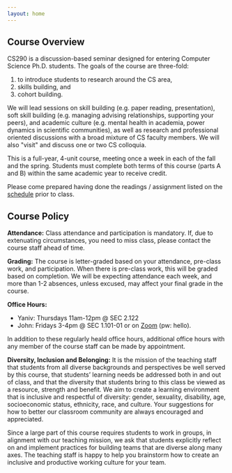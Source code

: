 ```yaml
---
layout: home
---
```


## Course Overview

CS290 is a discussion-based seminar designed for entering Computer Science Ph.D. students. 
The goals of the course are three-fold: 
1. to introduce students to research around the CS area, 
2. skills building, and 
3. cohort building. 

We will lead sessions on skill building (e.g. paper reading, presentation),
soft skill building (e.g. managing advising relationships, supporting your peers), 
and academic culture (e.g. mental health in academia, power dynamics in scientific communities),
as well as research and professional oriented discussions with a broad mixture of CS faculty members. 
We will also "visit" and discuss one or two CS colloquia. 

This is a full-year, 4-unit course, meeting once a week in each of the fall and the spring. 
Students must complete both terms of this course (parts A and B) within the same academic year to receive credit.

Please come prepared having done the readings / assignment listed on the [schedule](/harvard-cs290/schedule/) prior to class.

## Course Policy

**Attendance:** Class attendance and participation is mandatory. If, due to extenuating circumstances, you need to miss class, please contact the course staff ahead of time. 

**Grading:** The course is letter-graded based on your attendance, pre-class work, and participation. When there is pre-class work, this will be graded based on completion. We will be expecting attendance each week, and more than 1-2 absences, unless excused, may affect your final grade in the course.

**Office Hours:** 
* Yaniv: Thursdays 11am-12pm @ SEC 2.122
* John: Fridays 3-4pm @ SEC 1.101-01 or on [Zoom](https://harvard.zoom.us/j/99705165579?pwd=TnBKOWZzWVlFSU5ybkgvbTMzTzI5Zz09) (pw: hello).

In addition to these regularly heald office hours, additional office hours with any member of the course staff can be made by appointment. 

**Diversity, Inclusion and Belonging:** It is the mission of the teaching staff that students from all diverse backgrounds and perspectives be well served by this course, that students’ learning needs be addressed both in and out of class, and that the diversity that students bring to this class be viewed as a resource, strength and benefit. We aim to create a learning environment that is inclusive and respectful of diversity: gender, sexuality, disability, age, socioeconomic status, ethnicity, race, and culture. Your suggestions for how to better our classroom community are always encouraged and appreciated.

Since a large part of this course requires students to work in groups, in alignment with our teaching mission, we ask that students explicitly reflect on and implement practices for building teams that are diverse along many axes. The teaching staff is happy to help you brainstorm how to create an inclusive and productive working culture for your team.
